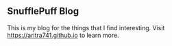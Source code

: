 ## SnufflePuff Blog

This is my blog for the things that I find interesting. Visit https://aritra741.github.io to learn more.
